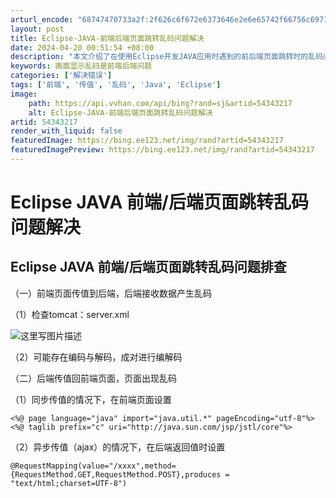 ```yaml
---
arturl_encode: "68747470733a2f:2f626c6f672e6373646e2e6e65742f66756c6971696e393235:2f61727469636c652f64657461696c732f3534333433323137"
layout: post
title: Eclipse-JAVA-前端后端页面跳转乱码问题解决
date: 2024-04-20 00:51:54 +08:00
description: "本文介绍了在使用Eclipse开发JAVA应用时遇到的前后端页面跳转时的乱码问题"
keywords: 画面显示乱码是前端后端问题
categories: ['解决错误']
tags: ['前端', '传值', '乱码', 'Java', 'Eclipse']
image:
    path: https://api.vvhan.com/api/bing?rand=sj&artid=54343217
    alt: Eclipse-JAVA-前端后端页面跳转乱码问题解决
artid: 54343217
render_with_liquid: false
featuredImage: https://bing.ee123.net/img/rand?artid=54343217
featuredImagePreview: https://bing.ee123.net/img/rand?artid=54343217
---
```


# Eclipse JAVA 前端/后端页面跳转乱码问题解决

## Eclipse JAVA 前端/后端页面跳转乱码问题排查

（一）前端页面传值到后端，后端接收数据产生乱码
  
（1）检查tomcat：server.xml
  
![这里写图片描述](https://img-blog.csdn.net/20170111142553080?watermark/2/text/aHR0cDovL2Jsb2cuY3Nkbi5uZXQvZnVsaXFpbjkyNQ==/font/5a6L5L2T/fontsize/400/fill/I0JBQkFCMA==/dissolve/70/gravity/SouthEast)
  
（2）可能存在编码与解码，成对进行编解码

（二）后端传值回前端页面，页面出现乱码
  
（1）同步传值的情况下，在前端页面设置

```
<%@ page language="java" import="java.util.*" pageEncoding="utf-8"%>
<%@ taglib prefix="c" uri="http://java.sun.com/jsp/jstl/core"%>
```

（2）异步传值（ajax）的情况下，在后端返回值时设置

```
@RequestMapping(value="/xxxx",method={RequestMethod.GET,RequestMethod.POST},produces = "text/html;charset=UTF-8")
```